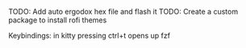 TODO: Add auto ergodox hex file and flash it
TODO: Create a custom package to install rofi themes


Keybindings:
in kitty pressing ctrl+t opens up fzf